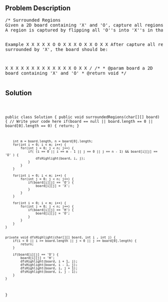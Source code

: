 <!--
<style>
  body { font-family: Arial, sans-serif; }
  .container {{ max-width: 100%; margin: 0 auto; padding: 10px; }}
  .comment-block { max-width: 30%; background-color: #f9f9f9; padding: 10px; border-left: 5px solid #ccc; overflow-wrap: break-word; white-space: pre-wrap; }
  .code-block { background-color: #f4f4f4; padding: 10px; border: 1px solid #ddd; overflow-wrap: break-word; white-space: pre-wrap; }
</style>
-->

<div class='container'>
<h2>Problem Description</h2>
<div class='comment-block'>
<pre>
/* Surrounded Regions
Given a 2D board containing 'X' and 'O', capture all regions surrounded by 'X'.
A region is captured by flipping all 'O''s into 'X''s in that surrounded region.

Example
X X X X
X O O X
X X O X
X O X X
After capture all regions surrounded by 'X', the board should be:

X X X X
X X X X
X X X X
X O X X
*/
    /**
     * @param board a 2D board containing 'X' and 'O'
     * @return void
     */
</pre>
</div>

<h2>Solution</h2>
<div class='code-block'>
<pre><code class='language-java'>

public class Solution {
    public void surroundedRegions(char[][] board) {
        // Write your code here
        if(board == null || board.length == 0 || board[0].length == 0) {
            return;
        }
        
        int m = board.length, n = board[0].length;
        for(int i = 0; i < m; i++) {
            for(int j = 0; j < n; j++) {
                if( (i == 0 || i == m - 1 || j == 0 || j == n - 1) && board[i][j] == 'O' ) {
                    dfsHighlight(board, i, j);
                }
            }
        }
        
        for(int i = 0; i < m; i++) {
            for(int j = 0; j < n; j++) {
                if(board[i][j] == 'O') {
                    board[i][j] = 'X';
                }
            }
        }        
        
        for(int i = 0; i < m; i++) {
            for(int j = 0; j < n; j++) {
                if(board[i][j] == 'H') {
                    board[i][j] = 'O';
                }
            }
        }        
    }
    
    
    private void dfsHighlight(char[][] board, int i , int j) {
        if(i < 0 || i >= board.length || j < 0 || j >= board[0].length) {
            return;
        }
        
        if(board[i][j] == 'O') {
            board[i][j] = 'H';
            dfsHighlight(board, i + 1, j);
            dfsHighlight(board, i - 1, j);
            dfsHighlight(board, i, j + 1);
            dfsHighlight(board, i, j - 1);
        }
    }    
}</code></pre>
</div>
</div>

